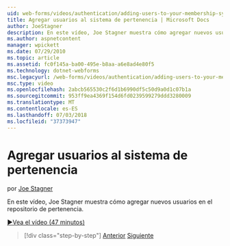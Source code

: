 ```yaml
---
uid: web-forms/videos/authentication/adding-users-to-your-membership-system
title: Agregar usuarios al sistema de pertenencia | Microsoft Docs
author: JoeStagner
description: En este vídeo, Joe Stagner muestra cómo agregar nuevos usuarios en el repositorio de pertenencia.
ms.author: aspnetcontent
manager: wpickett
ms.date: 07/29/2010
ms.topic: article
ms.assetid: fc0f145a-ba00-495e-b8aa-a6e8ad4e80f5
ms.technology: dotnet-webforms
msc.legacyurl: /web-forms/videos/authentication/adding-users-to-your-membership-system
msc.type: video
ms.openlocfilehash: 2abcb565530c2f6d1b6990df5c50d9a0d1c07b1a
ms.sourcegitcommit: 953ff9ea4369f154d6fd0239599279ddd3280009
ms.translationtype: MT
ms.contentlocale: es-ES
ms.lasthandoff: 07/03/2018
ms.locfileid: "37373947"
---
```

<a name="adding-users-to-your-membership-system"></a>Agregar usuarios al sistema de pertenencia
====================
por [Joe Stagner](https://github.com/JoeStagner)

En este vídeo, Joe Stagner muestra cómo agregar nuevos usuarios en el repositorio de pertenencia.

[&#9654;Vea el vídeo (47 minutos)](https://channel9.msdn.com/Blogs/ASP-NET-Site-Videos/adding-users-to-your-membership-system)

> [!div class="step-by-step"]
> [Anterior](validating-users-with-the-login-control.md)
> [Siguiente](logging-users-into-your-membership-system.md)
